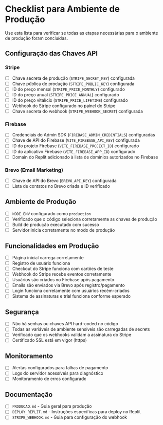 # Checklist para Ambiente de Produção

Use esta lista para verificar se todas as etapas necessárias para o ambiente de produção foram concluídas.

## Configuração das Chaves API

### Stripe
- [ ] Chave secreta de produção (`STRIPE_SECRET_KEY`) configurada
- [ ] Chave pública de produção (`STRIPE_PUBLIC_KEY`) configurada
- [ ] ID do preço mensal (`STRIPE_PRICE_MONTHLY`) configurado
- [ ] ID do preço anual (`STRIPE_PRICE_ANNUAL`) configurado
- [ ] ID do preço vitalício (`STRIPE_PRICE_LIFETIME`) configurado
- [ ] Webhook do Stripe configurado no painel do Stripe
- [ ] Chave secreta do webhook (`STRIPE_WEBHOOK_SECRET`) configurada

### Firebase
- [ ] Credenciais do Admin SDK (`FIREBASE_ADMIN_CREDENTIALS`) configuradas
- [ ] Chave de API do Firebase (`VITE_FIREBASE_API_KEY`) configurada
- [ ] ID do projeto Firebase (`VITE_FIREBASE_PROJECT_ID`) configurado
- [ ] ID do aplicativo Firebase (`VITE_FIREBASE_APP_ID`) configurado
- [ ] Domain do Replit adicionado à lista de domínios autorizados no Firebase

### Brevo (Email Marketing)
- [ ] Chave de API do Brevo (`BREVO_API_KEY`) configurada
- [ ] Lista de contatos no Brevo criada e ID verificado

## Ambiente de Produção

- [ ] `NODE_ENV` configurado como `production`
- [ ] Verificado que o código seleciona corretamente as chaves de produção
- [ ] Build de produção executado com sucesso
- [ ] Servidor inicia corretamente no modo de produção

## Funcionalidades em Produção

- [ ] Página inicial carrega corretamente
- [ ] Registro de usuário funciona
- [ ] Checkout do Stripe funciona com cartões de teste
- [ ] Webhook do Stripe recebe eventos corretamente
- [ ] Usuários são criados no Firebase após pagamento
- [ ] Emails são enviados via Brevo após registro/pagamento
- [ ] Login funciona corretamente com usuários recém-criados
- [ ] Sistema de assinaturas e trial funciona conforme esperado

## Segurança

- [ ] Não há senhas ou chaves API hard-coded no código
- [ ] Todas as variáveis de ambiente sensíveis são carregadas de secrets
- [ ] Verificado que os webhooks validam a assinatura do Stripe
- [ ] Certificado SSL está em vigor (https)

## Monitoramento

- [ ] Alertas configurados para falhas de pagamento
- [ ] Logs do servidor acessíveis para diagnóstico
- [ ] Monitoramento de erros configurado

## Documentação

- [ ] `PRODUCAO.md` - Guia geral para produção
- [ ] `DEPLOY_REPLIT.md` - Instruções específicas para deploy no Replit
- [ ] `STRIPE_WEBHOOK.md` - Guia para configuração do webhook